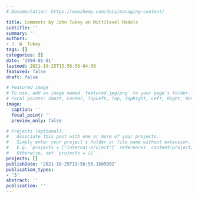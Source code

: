 ```yaml
---
# Documentation: https://wowchemy.com/docs/managing-content/

title: Comments by John Tukey on Multilevel Models
subtitle: ''
summary: ''
authors:
- J. W. Tukey
tags: []
categories: []
date: '1994-01-01'
lastmod: 2021-10-25T15:56:56-04:00
featured: false
draft: false

# Featured image
# To use, add an image named `featured.jpg/png` to your page's folder.
# Focal points: Smart, Center, TopLeft, Top, TopRight, Left, Right, BottomLeft, Bottom, BottomRight.
image:
  caption: ''
  focal_point: ''
  preview_only: false

# Projects (optional).
#   Associate this post with one or more of your projects.
#   Simply enter your project's folder or file name without extension.
#   E.g. `projects = ["internal-project"]` references `content/project/deep-learning/index.md`.
#   Otherwise, set `projects = []`.
projects: []
publishDate: '2021-10-25T19:56:56.150500Z'
publication_types:
- '3'
abstract: ''
publication: ''
---
```

